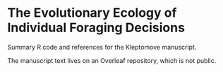 # The Evolutionary Ecology of Individual Foraging Decisions

Summary R code and references for the Kleptomove manuscript.

The manuscript text lives on an Overleaf repository, which is not public.
